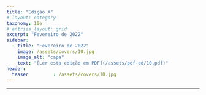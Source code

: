 ```yaml
---
title: "Edição X"
# layout: category
taxonomy: 10e
# entries_layout: grid
excerpt: "Fevereiro de 2022"
sidebar:
  - title: "Fevereiro de 2022"
    image: /assets/covers/10.jpg
    image_alt: "capa"
    text: "[Ler esta edição em PDF](/assets/pdf-ed/10.pdf)"
header:
  teaser         : /assets/covers/10.jpg
---
```


---
